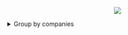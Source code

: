 <p align="center"><a href="https://www.dailycodingproblem.com/"><img src="https://github.com/oleg-cherednik/DailyCodingProblem/blob/master/dcp.jpg"></a></p>

<details>
  <summary>Group by companies</summary>
  
  <details>
    <summary>Airbnb</summary>

    * [#9](https://github.com/oleg-cherednik/DailyCodingProblem/tree/master/%23000%20-%20%24099/%23009%20-%20Airbnb)
    * [#92](https://github.com/oleg-cherednik/DailyCodingProblem/tree/master/%23000%20-%20%24099/%23092%20-%20Airbnb)
    * [#167](https://github.com/oleg-cherednik/DailyCodingProblem/tree/master/%23100%20-%20%24199/%23167%20-%20Airbnb)
    * [#177](https://github.com/oleg-cherednik/DailyCodingProblem/tree/master/%23100%20-%20%24199/%23177%20-%20Airbnb)
  </details>

  <details>
    <summary>Alibaba</summary>

    * [#101](https://github.com/oleg-cherednik/DailyCodingProblem/tree/master/%23100%20-%20%24199/%23101%20-%20Alibaba)
  </details>

  <details>
    <summary>Google</summary>

    * [#1](https://github.com/oleg-cherednik/DailyCodingProblem/tree/master/%23000%20-%20%24099/%23001%20-%20Google)
    * [#3](https://github.com/oleg-cherednik/DailyCodingProblem/tree/master/%23000%20-%20%24099/%23003%20-%20Google)
    * [#6](https://github.com/oleg-cherednik/DailyCodingProblem/tree/master/%23000%20-%20%24099/%23006%20-%20Google)
    * [#8](https://github.com/oleg-cherednik/DailyCodingProblem/tree/master/%23000%20-%20%24099/%23008%20-%20Google)
    * [#14](https://github.com/oleg-cherednik/DailyCodingProblem/tree/master/%23000%20-%20%24099/%23014%20-%20Google)
    * [#17](https://github.com/oleg-cherednik/DailyCodingProblem/tree/master/%23000%20-%20%24099/%23017%20-%20Google)
    * [#18](https://github.com/oleg-cherednik/DailyCodingProblem/tree/master/%23000%20-%20%24099/%23018%20-%20Google)
    * [#20](https://github.com/oleg-cherednik/DailyCodingProblem/tree/master/%23000%20-%20%24099/%23020%20-%20Google)
    * [#23](https://github.com/oleg-cherednik/DailyCodingProblem/tree/master/%23000%20-%20%24099/%23023%20-%20Google)
    * [#24](https://github.com/oleg-cherednik/DailyCodingProblem/tree/master/%23000%20-%20%24099/%23024%20-%20Google)
    * [#26](https://github.com/oleg-cherednik/DailyCodingProblem/tree/master/%23000%20-%20%24099/%23026%20-%20Google)
    * [#31](https://github.com/oleg-cherednik/DailyCodingProblem/tree/master/%23000%20-%20%24099/%23031%20-%20Google)
    * [#35](https://github.com/oleg-cherednik/DailyCodingProblem/tree/master/%23000%20-%20%24099/%23035%20-%20Google)
    * [#37](https://github.com/oleg-cherednik/DailyCodingProblem/tree/master/%23000%20-%20%24099/%23037%20-%20Google)
    * [#42](https://github.com/oleg-cherednik/DailyCodingProblem/tree/master/%23000%20-%20%24099/%23042%20-%20Google)
    * [#52](https://github.com/oleg-cherednik/DailyCodingProblem/tree/master/%23000%20-%20%24099/%23052%20-%20Google)
    * [#67](https://github.com/oleg-cherednik/DailyCodingProblem/tree/master/%23000%20-%20%24099/%23067%20-%20Google)
    * [#73](https://github.com/oleg-cherednik/DailyCodingProblem/tree/master/%23000%20-%20%24099/%23073%20-%20Google)
    * [#78](https://github.com/oleg-cherednik/DailyCodingProblem/tree/master/%23000%20-%20%24099/%23078%20-%20Google)
    * [#80](https://github.com/oleg-cherednik/DailyCodingProblem/tree/master/%23000%20-%20%24099/%23080%20-%20Google)
    * [#83](https://github.com/oleg-cherednik/DailyCodingProblem/tree/master/%23000%20-%20%24099/%23083%20-%20Google)
    * [#86](https://github.com/oleg-cherednik/DailyCodingProblem/tree/master/%23000%20-%20%24099/%23086%20-%20Google)
    * [#100](https://github.com/oleg-cherednik/DailyCodingProblem/tree/master/%23100%20-%20%24199/%23100%20-%20Google)
    * [#104](https://github.com/oleg-cherednik/DailyCodingProblem/tree/master/%23100%20-%20%24199/%23104%20-%20Google)
    * [#108](https://github.com/oleg-cherednik/DailyCodingProblem/tree/master/%23100%20-%20%24199/%23108%20-%20Google)
    * [#111](https://github.com/oleg-cherednik/DailyCodingProblem/tree/master/%23100%20-%20%24199/%23111%20-%20Google)
    * [#113](https://github.com/oleg-cherednik/DailyCodingProblem/tree/master/%23100%20-%20%24199/%23113%20-%20Google)
    * [#115](https://github.com/oleg-cherednik/DailyCodingProblem/tree/master/%23100%20-%20%24199/%23115%20-%20Google)
    * [#118](https://github.com/oleg-cherednik/DailyCodingProblem/tree/master/%23100%20-%20%24199/%23118%20-%20Google)
    * [#119](https://github.com/oleg-cherednik/DailyCodingProblem/tree/master/%23100%20-%20%24199/%23119%20-%20Google)
    * [#125](https://github.com/oleg-cherednik/DailyCodingProblem/tree/master/%23100%20-%20%24199/%23125%20-%20Google)
    * [#136](https://github.com/oleg-cherednik/DailyCodingProblem/tree/master/%23100%20-%20%24199/%23136%20-%20Google)
    * [#138](https://github.com/oleg-cherednik/DailyCodingProblem/tree/master/%23100%20-%20%24199/%23138%20-%20Google)
    * [#139](https://github.com/oleg-cherednik/DailyCodingProblem/tree/master/%23100%20-%20%24199/%23139%20-%20Google)
    * [#142](https://github.com/oleg-cherednik/DailyCodingProblem/tree/master/%23100%20-%20%24199/%23142%20-%20Google)
    * [#144](https://github.com/oleg-cherednik/DailyCodingProblem/tree/master/%23100%20-%20%24199/%23144%20-%20Google)
    * [#145](https://github.com/oleg-cherednik/DailyCodingProblem/tree/master/%23100%20-%20%24199/%23145%20-%20Google)
    * [#159](https://github.com/oleg-cherednik/DailyCodingProblem/tree/master/%23100%20-%20%24199/%23159%20-%20Google)
    * [#164](https://github.com/oleg-cherednik/DailyCodingProblem/tree/master/%23100%20-%20%24199/%23164%20-%20Google)
    * [#165](https://github.com/oleg-cherednik/DailyCodingProblem/tree/master/%23100%20-%20%24199/%23165%20-%20Google)
    * [#180](https://github.com/oleg-cherednik/DailyCodingProblem/tree/master/%23100%20-%20%24199/%23180%20-%20Google)
    * [#181](https://github.com/oleg-cherednik/DailyCodingProblem/tree/master/%23100%20-%20%24199/%23181%20-%20Google)
    * [#189](https://github.com/oleg-cherednik/DailyCodingProblem/tree/master/%23100%20-%20%24199/%23189%20-%20Google)
    * [#192](https://github.com/oleg-cherednik/DailyCodingProblem/tree/master/%23100%20-%20%24199/%23192%20-%20Google)
    * [#195](https://github.com/oleg-cherednik/DailyCodingProblem/tree/master/%23000%20-%20%24099/%23086%20-%20Google)
    * [#198](https://github.com/oleg-cherednik/DailyCodingProblem/tree/master/%23100%20-%20%24199/%23198%20-%20Google)
    * [#201](https://github.com/oleg-cherednik/DailyCodingProblem/tree/master/%23200%20-%20%24299/%23201%20-%20Google)
    * [#232](https://github.com/oleg-cherednik/DailyCodingProblem/tree/master/%23200%20-%20%24299/%23232%20-%20Google)
  </details>

</details>
